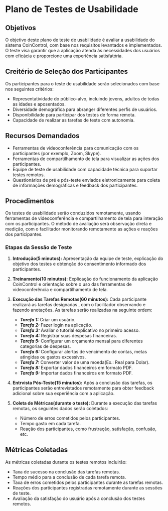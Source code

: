 # Plano de Testes de Usabilidade

## Objetivos
O objetivo deste plano de teste de usabilidade é avaliar a usabilidade do sistema CoinControl, com base nos requisitos levantados e implementados. O teste visa garantir que a aplicação atenda às necessidades dos usuários com eficácia e proporcione uma experiência satisfatória.

## Creitério de Seleção dos Participantes
Os participantes para o teste de usabilidade serão selecionados com base nos seguintes critérios:

- Representatividade do público-alvo, incluindo jovens, adultos de todas as idades e aposentados.
- Diversidade demográfica para abranger diferentes perfis de usuários.
- Disponibilidade para participar dos testes de forma remota.
- Capacidade de realizar as tarefas de teste com autonomia.

## Recursos Demandados

- Ferramentas de videoconferência para comunicação com os participantes (por exemplo, Zoom, Skype).
- Ferramentas de compartilhamento de tela para visualizar as ações dos participantes.
- Equipe de teste de usabilidade com capacidade técnica para suportar testes remotos.
- Questionários de pré e pós-teste enviados eletronicamente para coleta de informações demográficas e feedback dos participantes.

## Procedimentos
Os testes de usabilidade serão conduzidos remotamente, usando ferramentas de videoconferência e compartilhamento de tela para interação com os participantes. O método de avaliação será observação direta e medição, com o facilitador monitorando remotamente as ações e reações dos participantes.

### Etapas da Sessão de Teste

1. **Introdução(5 minutos):** Apresentação da equipe de teste, explicação do objetivo dos testes e obtenção do consentimento informado dos participantes.
2. **Treinamento(10 minutos):** Explicação do funcionamento da aplicação CoinControl e orientação sobre o uso das ferramentas de videoconferência e compartilhamento de tela.
3. **Execução das Tarefas Remotas(60 minutos):** Cada participante realizará as tarefas designadas , com o facilitador observando e fazendo anotações. As tarefas serão realizadas na seguinte ordem:

   - ***Tarefa 1:*** Criar um usuário.
   - ***Tarefa 2:*** Fazer login na aplicação.
   - ***Tarefa 3:*** Avaliar o tutorial explicativo no primeiro acesso.
   - ***Tarefa 4:*** Registrar suas despesas financeiras.
   - ***Tarefa 5:*** Configurar um orçamento mensal para diferentes categorias de despesas.
   - ***Tarefa 6:*** Configurar alertas de vencimento de contas, metas atingidas ou gastos excessivos.
   - ***Tarefa 7:*** Converter valor de uma moeda(Ex.: Real para Dolar).
   - ***Tarefa 8:*** Exportar dados financeiros em formato PDF.
   - ***Tarefa 9:*** Importar dados financeiros em formato PDF.

4. **Entrvista Pós-Teste(15 minutos):** Após a conclusão das tarefas, os participantes serão entrevistados remotamente para obter feedback adicional sobre sua experiência com a aplicação.
5. **Coleta de Métricas(durante o teste):** Durante a execução das tarefas remotas, os seguintes dados serão coletados:
    
    - Número de erros cometidos pelos participantes.
    - Tempo gasto em cada tarefa.
    - Reação dos participantes, como frustração, satisfação, confusão, etc.

## Métricas Coletadas
As métricas coletadas durante os testes remotos incluirão:

- Taxa de sucesso na conclusão das tarefas remotas.
- Tempo médio para a conclusão de cada tarefa remota.
- Taxa de erros cometidos pelos participantes durante as tarefas remotas.
- Reações dos participantes registradas remotamente durante as sessões de teste.
- Avaliação da satisfação do usuário após a conclusão dos testes remotos.
